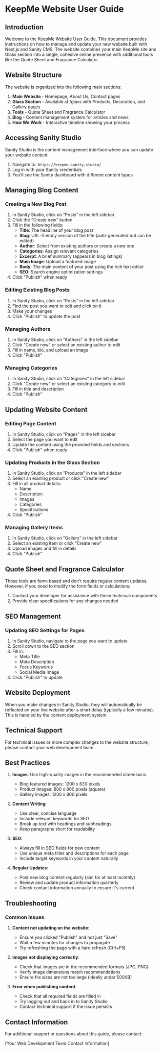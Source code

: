 # KeepMe Website User Guide

## Introduction

Welcome to the KeepMe Website User Guide. This document provides instructions on how to manage and update your new website built with Next.js and Sanity CMS. The website combines your main KeepMe site and Glass section into a single, cohesive online presence with additional tools like the Quote Sheet and Fragrance Calculator.

## Website Structure

The website is organized into the following main sections:

1. **Main Website** - Homepage, About Us, Contact pages
2. **Glass Section** - Available at /glass with Products, Decoration, and Gallery pages
3. **Tools** - Quote Sheet and Fragrance Calculator
4. **Blog** - Content management system for articles and news
5. **How We Work** - Interactive timeline showing your process

## Accessing Sanity Studio

Sanity Studio is the content management interface where you can update your website content.

1. Navigate to: `https://keepme.sanity.studio/`
2. Log in with your Sanity credentials
3. You'll see the Sanity dashboard with different content types

## Managing Blog Content

### Creating a New Blog Post

1. In Sanity Studio, click on "Posts" in the left sidebar
2. Click the "Create new" button
3. Fill in the following fields:
   - **Title**: The headline of your blog post
   - **Slug**: URL-friendly version of the title (auto-generated but can be edited)
   - **Author**: Select from existing authors or create a new one
   - **Categories**: Assign relevant categories
   - **Excerpt**: A brief summary (appears in blog listings)
   - **Main Image**: Upload a featured image
   - **Body**: The main content of your post using the rich text editor
   - **SEO**: Search engine optimization settings
4. Click "Publish" when ready

### Editing Existing Blog Posts

1. In Sanity Studio, click on "Posts" in the left sidebar
2. Find the post you want to edit and click on it
3. Make your changes
4. Click "Publish" to update the post

### Managing Authors

1. In Sanity Studio, click on "Authors" in the left sidebar
2. Click "Create new" or select an existing author to edit
3. Fill in name, bio, and upload an image
4. Click "Publish"

### Managing Categories

1. In Sanity Studio, click on "Categories" in the left sidebar
2. Click "Create new" or select an existing category to edit
3. Fill in title and description
4. Click "Publish"

## Updating Website Content

### Editing Page Content

1. In Sanity Studio, click on "Pages" in the left sidebar
2. Select the page you want to edit
3. Update the content using the provided fields and sections
4. Click "Publish" when ready

### Updating Products in the Glass Section

1. In Sanity Studio, click on "Products" in the left sidebar
2. Select an existing product or click "Create new"
3. Fill in all product details:
   - Name
   - Description
   - Images
   - Categories
   - Specifications
4. Click "Publish"

### Managing Gallery Items

1. In Sanity Studio, click on "Gallery" in the left sidebar
2. Select an existing item or click "Create new"
3. Upload images and fill in details
4. Click "Publish"

## Quote Sheet and Fragrance Calculator

These tools are form-based and don't require regular content updates. However, if you need to modify the form fields or calculations:

1. Contact your developer for assistance with these technical components
2. Provide clear specifications for any changes needed

## SEO Management

### Updating SEO Settings for Pages

1. In Sanity Studio, navigate to the page you want to update
2. Scroll down to the SEO section
3. Fill in:
   - Meta Title
   - Meta Description
   - Focus Keywords
   - Social Media Image
4. Click "Publish" to update

## Website Deployment

When you make changes in Sanity Studio, they will automatically be reflected on your live website after a short delay (typically a few minutes). This is handled by the content deployment system.

## Technical Support

For technical issues or more complex changes to the website structure, please contact your web development team.

## Best Practices

1. **Images**: Use high-quality images in the recommended dimensions
   - Blog featured images: 1200 x 630 pixels
   - Product images: 800 x 800 pixels (square)
   - Gallery images: 1200 x 800 pixels

2. **Content Writing**:
   - Use clear, concise language
   - Include relevant keywords for SEO
   - Break up text with headings and subheadings
   - Keep paragraphs short for readability

3. **SEO**:
   - Always fill in SEO fields for new content
   - Use unique meta titles and descriptions for each page
   - Include target keywords in your content naturally

4. **Regular Updates**:
   - Post new blog content regularly (aim for at least monthly)
   - Review and update product information quarterly
   - Check contact information annually to ensure it's current

## Troubleshooting

### Common Issues

1. **Content not updating on the website**:
   - Ensure you clicked "Publish" and not just "Save"
   - Wait a few minutes for changes to propagate
   - Try refreshing the page with a hard refresh (Ctrl+F5)

2. **Images not displaying correctly**:
   - Check that images are in the recommended formats (JPG, PNG)
   - Verify image dimensions match recommendations
   - Ensure file sizes are not too large (ideally under 500KB)

3. **Error when publishing content**:
   - Check that all required fields are filled in
   - Try logging out and back in to Sanity Studio
   - Contact technical support if the issue persists

## Contact Information

For additional support or questions about this guide, please contact:

[Your Web Development Team Contact Information]
